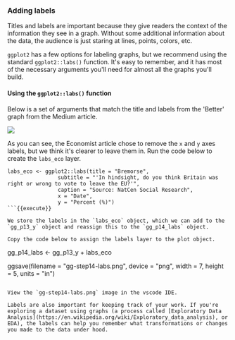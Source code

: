 ### Adding labels 

Titles and labels are important because they give readers the context of the information they see in a graph. Without some additional information about the data, the audience is just staring at lines, points, colors, etc.

`ggplot2` has a few options for labeling graphs, but we recommend using the standard `ggplot2::labs()` function. It's easy to remember, and it has most of the necessary arguments you'll need for almost all the graphs you'll build. 

#### Using the `ggplot2::labs()` function

Below is a set of arguments that match the title and labels from the 'Better' graph from the Medium article. 

![](https://github.com/mjfrigaard/katacoda-data-wrangle-viz-show/blob/master/figs/12-bremore-better.png?raw=true)

As you can see, the Economist article chose to remove the `x` and `y` axes labels, but we think it's clearer to leave them in. Run the code below to create the `labs_eco` layer.

```
labs_eco <- ggplot2::labs(title = "Bremorse", 
                subtitle = "'In hindsight, do you think Britain was right or wrong to vote to leave the EU?'", 
                caption = "Source: NatCen Social Research", 
                x = "Date", 
                y = "Percent (%)")
```{{execute}}

We store the labels in the `labs_eco` object, which we can add to the `gg_p13_y` object and reassign this to the `gg_p14_labs` object.

Copy the code below to assign the labels layer to the plot object. 

```
gg_p14_labs <- gg_p13_y + labs_eco

ggsave(filename = "gg-step14-labs.png", device = "png", 
       width = 7, height = 5, units = "in")
```{{execute}}

View the `gg-step14-labs.png` image in the vscode IDE.

Labels are also important for keeping track of your work. If you're exploring a dataset using graphs (a process called [Exploratory Data Analysis](https://en.wikipedia.org/wiki/Exploratory_data_analysis), or EDA), the labels can help you remember what transformations or changes you made to the data under hood.   
